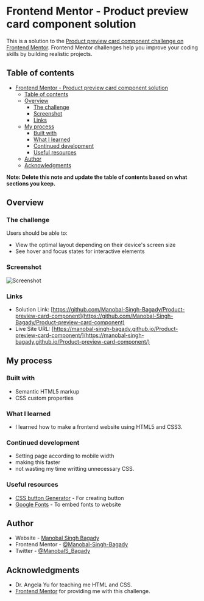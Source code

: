 # Frontend Mentor - Product preview card component solution

This is a solution to the [Product preview card component challenge on Frontend Mentor](https://www.frontendmentor.io/challenges/product-preview-card-component-GO7UmttRfa). Frontend Mentor challenges help you improve your coding skills by building realistic projects.

## Table of contents

- [Frontend Mentor - Product preview card component solution](#frontend-mentor---product-preview-card-component-solution)
  - [Table of contents](#table-of-contents)
  - [Overview](#overview)
    - [The challenge](#the-challenge)
    - [Screenshot](#screenshot)
    - [Links](#links)
  - [My process](#my-process)
    - [Built with](#built-with)
    - [What I learned](#what-i-learned)
    - [Continued development](#continued-development)
    - [Useful resources](#useful-resources)
  - [Author](#author)
  - [Acknowledgments](#acknowledgments)

**Note: Delete this note and update the table of contents based on what sections you keep.**

## Overview

### The challenge

Users should be able to:

- View the optimal layout depending on their device's screen size
- See hover and focus states for interactive elements

### Screenshot

![Screenshot](https://user-images.githubusercontent.com/96862518/202906332-513a2608-b6b8-436a-9b47-e21e58450d58.png)

### Links

- Solution Link: [https://github.com/Manobal-Singh-Bagady/Product-preview-card-component](https://github.com/Manobal-Singh-Bagady/Product-preview-card-component)
- Live Site URL: [https://manobal-singh-bagady.github.io/Product-preview-card-component/](https://manobal-singh-bagady.github.io/Product-preview-card-component/)

## My process

### Built with

- Semantic HTML5 markup
- CSS custom properties

### What I learned

- I learned how to make a frontend website using HTML5 and CSS3.

### Continued development

- Setting page according to mobile width
- making this faster
- not wasting my time writting unnecessary CSS.

### Useful resources

- [CSS button Generator](https://css3buttongenerator.com/index.html) - For creating button
- [Google Fonts](https://fonts.google.com/) - To embed fonts to website

## Author

- Website - [Manobal Singh Bagady](https://manobal-singh-bagady.github.io/MSB/)
- Frontend Mentor - [@Manobal-Singh-Bagady](https://www.frontendmentor.io/profile/Manobal-Singh-Bagady)
- Twitter - [@ManobalS_Bagady](https://www.twitter.com/ManobalS_Bagady)

## Acknowledgments

- Dr. Angela Yu for teaching me HTML and CSS.
- [Frontend Mentor](https://www.frontendmentor.io) for providing me with this challenge.
